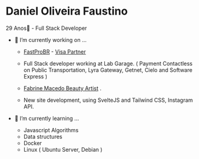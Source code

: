   # Daniel Oliveira Faustino
  
  29 Anos👋 - Full Stack Developer

- 🔭 I’m currently working on ...

    - [FastProBR](https://www.fastprobr.com) - [Visa Partner](https://www.partnerbase.com/fastprobr/visa)
    - Full Stack developer working at Lab Garage. ( Payment Contactless on Public Transportation, Lyra Gateway, Getnet, Cielo and Software Express )   
      
    - [Fabrine Macedo Beauty Artist](https://www.clinicafcare.com.br/) .
    - New site development, using SvelteJS and Tailwind CSS, Instagram API.
   
   
- 🌱 I’m currently learning ...

  - Javascript Algorithms 
  - Data structures
  - Docker
  - Linux ( Ubuntu Server, Debian )
  
  
 
 
 

  



